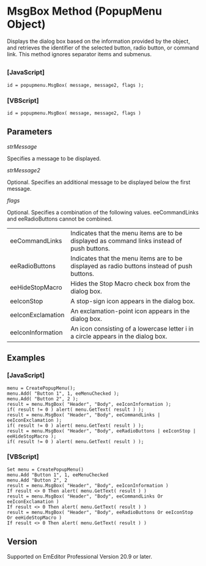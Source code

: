 # MsgBox Method (PopupMenu Object)

Displays the dialog box based on the information provided by the object, and retrieves the identifier of the selected button, radio button, or command link. This method ignores separator items and submenus.

## 

### \[JavaScript\]

```
id = popupmenu.MsgBox( message, message2, flags );
```

### \[VBScript\]

```
id = popupmenu.MsgBox( message, message2, flags )
```

## Parameters

_strMessage_

Specifies a message to be displayed.

_strMessage2_

Optional. Specifies an additional message to be displayed below the first message.

_flags_

Optional. Specifies a combination of the following values. eeCommandLinks and eeRadioButtons cannot be combined.

|     |     |
| --- | --- |
| eeCommandLinks | Indicates that the menu items are to be displayed as command links instead of push buttons. |
| eeRadioButtons | Indicates that the menu items are to be displayed as radio buttons instead of push buttons. |
| eeHideStopMacro | Hides the Stop Macro check box from the dialog box. |
| eeIconStop | A stop-sign icon appears in the dialog box. |
| eeIconExclamation | An exclamation-point icon appears in the dialog box. |
| eeIconInformation | An icon consisting of a lowercase letter i in a circle appears in the dialog box. |

## Examples

### \[JavaScript\]

```
menu = CreatePopupMenu();
menu.Add( "Button 1", 1, eeMenuChecked );
menu.Add( "Button 2", 2 );
result = menu.MsgBox( "Header", "Body", eeIconInformation );
if( result != 0 ) alert( menu.GetText( result ) );
result = menu.MsgBox( "Header", "Body", eeCommandLinks | eeIconExclamation );
if( result != 0 ) alert( menu.GetText( result ) );
result = menu.MsgBox( "Header", "Body", eeRadioButtons | eeIconStop | eeHideStopMacro );
if( result != 0 ) alert( menu.GetText( result ) );
```

### \[VBScript\]

```
Set menu = CreatePopupMenu()
menu.Add "Button 1", 1, eeMenuChecked
menu.Add "Button 2", 2
result = menu.MsgBox( "Header", "Body", eeIconInformation )
If result <> 0 Then alert( menu.GetText( result ) )
result = menu.MsgBox( "Header", "Body", eeCommandLinks Or eeIconExclamation )
If result <> 0 Then alert( menu.GetText( result ) )
result = menu.MsgBox( "Header", "Body", eeRadioButtons Or eeIconStop Or eeHideStopMacro )
If result <> 0 Then alert( menu.GetText( result ) )
```

## Version

Supported on EmEditor Professional Version 20.9 or later.
